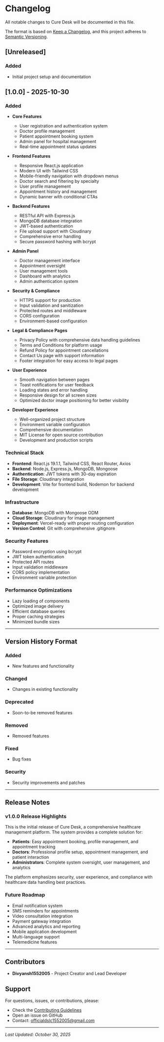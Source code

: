 # Changelog

All notable changes to Cure Desk will be documented in this file.

The format is based on [Keep a Changelog](https://keepachangelog.com/en/1.0.0/),
and this project adheres to [Semantic Versioning](https://semver.org/spec/v2.0.0.html).

## [Unreleased]
### Added
- Initial project setup and documentation

## [1.0.0] - 2025-10-30

### Added
- **Core Features**
  - User registration and authentication system
  - Doctor profile management
  - Patient appointment booking system
  - Admin panel for hospital management
  - Real-time appointment status updates

- **Frontend Features**
  - Responsive React.js application
  - Modern UI with Tailwind CSS
  - Mobile-friendly navigation with dropdown menus
  - Doctor search and filtering by specialty
  - User profile management
  - Appointment history and management
  - Dynamic banner with conditional CTAs

- **Backend Features**
  - RESTful API with Express.js
  - MongoDB database integration
  - JWT-based authentication
  - File upload support with Cloudinary
  - Comprehensive error handling
  - Secure password hashing with bcrypt

- **Admin Panel**
  - Doctor management interface
  - Appointment oversight
  - User management tools
  - Dashboard with analytics
  - Admin authentication system

- **Security & Compliance**
  - HTTPS support for production
  - Input validation and sanitization
  - Protected routes and middleware
  - CORS configuration
  - Environment-based configuration

- **Legal & Compliance Pages**
  - Privacy Policy with comprehensive data handling guidelines
  - Terms and Conditions for platform usage
  - Refund Policy for appointment cancellations
  - Contact Us page with support information
  - Footer integration for easy access to legal pages

- **User Experience**
  - Smooth navigation between pages
  - Toast notifications for user feedback
  - Loading states and error handling
  - Responsive design for all screen sizes
  - Optimized doctor image positioning for better visibility

- **Developer Experience**
  - Well-organized project structure
  - Environment variable configuration
  - Comprehensive documentation
  - MIT License for open source contribution
  - Development and production scripts

### Technical Stack
- **Frontend**: React.js 19.1.1, Tailwind CSS, React Router, Axios
- **Backend**: Node.js, Express.js, MongoDB, Mongoose
- **Authentication**: JWT tokens with 30-day expiration
- **File Storage**: Cloudinary integration
- **Development**: Vite for frontend build, Nodemon for backend development

### Infrastructure
- **Database**: MongoDB with Mongoose ODM
- **Cloud Storage**: Cloudinary for image management
- **Deployment**: Vercel-ready with proper routing configuration
- **Version Control**: Git with comprehensive .gitignore

### Security Features
- Password encryption using bcrypt
- JWT token authentication
- Protected API routes
- Input validation middleware
- CORS policy implementation
- Environment variable protection

### Performance Optimizations
- Lazy loading of components
- Optimized image delivery
- Efficient database queries
- Proper caching strategies
- Minimized bundle sizes

---

## Version History Format

### Added
- New features and functionality

### Changed
- Changes in existing functionality

### Deprecated
- Soon-to-be removed features

### Removed
- Removed features

### Fixed
- Bug fixes

### Security
- Security improvements and patches

---

## Release Notes

### v1.0.0 Release Highlights
This is the initial release of Cure Desk, a comprehensive healthcare management platform. The system provides a complete solution for:

- **Patients**: Easy appointment booking, profile management, and appointment tracking
- **Doctors**: Professional profile setup, appointment management, and patient interaction
- **Administrators**: Complete system oversight, user management, and analytics

The platform emphasizes security, user experience, and compliance with healthcare data handling best practices.

### Future Roadmap
- Email notification system
- SMS reminders for appointments
- Video consultation integration
- Payment gateway integration
- Advanced analytics and reporting
- Mobile application development
- Multi-language support
- Telemedicine features

---

## Contributors
- **Divyansh1552005** - Project Creator and Lead Developer

## Support
For questions, issues, or contributions, please:
- Check the [Contributing Guidelines](CONTRIBUTING.md)
- Open an issue on GitHub
- Contact: officialdslc1552005@gmail.com

---

*Last Updated: October 30, 2025*